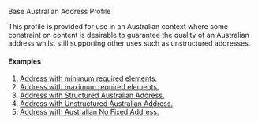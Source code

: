 Base Australian Address Profile

This profile is provided for use in an Australian context where some constraint on content is desirable to guarantee the quality of an Australian address whilst still supporting
other uses such as unstructured addresses. 

#### Examples
1. [Address with minimum required elements.](Patient-addressMinexample0.html)
1. [Address with maximum required elements.](Patient-addressMaxexample1.html)
1. [Address with Structured Australian Address.](Patient-addressStructuredAustralianAddressexample2.html)
1. [Address with Unstructured Australian Address.](Patient-addressUnstructuredAustralianAddressexample3.html)
1. [Address with Australian No Fixed Address.](Patient-addressAustralianNoFixedAddressexample4.html)